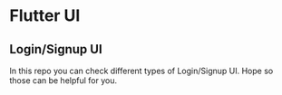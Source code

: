 # Flutter UI

## Login/Signup UI

In this repo you can check different types of Login/Signup UI. Hope so those can be helpful for you. 
 
